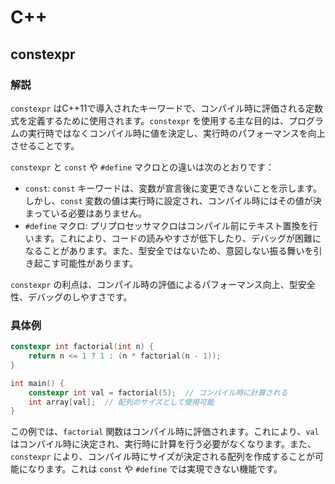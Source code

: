 # C++

## constexpr

### 解説

`constexpr` はC++11で導入されたキーワードで、コンパイル時に評価される定数式を定義するために使用されます。`constexpr` を使用する主な目的は、プログラムの実行時ではなくコンパイル時に値を決定し、実行時のパフォーマンスを向上させることです。

`constexpr` と `const` や `#define` マクロとの違いは次のとおりです：

- `const`: `const` キーワードは、変数が宣言後に変更できないことを示します。しかし、`const` 変数の値は実行時に設定され、コンパイル時にはその値が決まっている必要はありません。
- `#define` マクロ: プリプロセッサマクロはコンパイル前にテキスト置換を行います。これにより、コードの読みやすさが低下したり、デバッグが困難になることがあります。また、型安全ではないため、意図しない振る舞いを引き起こす可能性があります。

`constexpr` の利点は、コンパイル時の評価によるパフォーマンス向上、型安全性、デバッグのしやすさです。

### 具体例

```c++
constexpr int factorial(int n) {
    return n <= 1 ? 1 : (n * factorial(n - 1));
}

int main() {
    constexpr int val = factorial(5);  // コンパイル時に計算される
    int array[val];  // 配列のサイズとして使用可能
}
```

この例では、`factorial` 関数はコンパイル時に評価されます。これにより、`val` はコンパイル時に決定され、実行時に計算を行う必要がなくなります。また、`constexpr` により、コンパイル時にサイズが決定される配列を作成することが可能になります。これは `const` や `#define` では実現できない機能です。